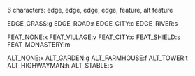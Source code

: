 6 characters:
edge, edge, edge, edge, feature, alt feature

EDGE_GRASS:g
EDGE_ROAD:r
EDGE_CITY:c
EDGE_RIVER:s

FEAT_NONE:x
FEAT_VILLAGE:v
FEAT_CITY:c
FEAT_SHIELD:s
FEAT_MONASTERY:m

ALT_NONE:x
ALT_GARDEN:g
ALT_FARMHOUSE:f
ALT_TOWER:t
ALT_HIGHWAYMAN:h
ALT_STABLE:s
